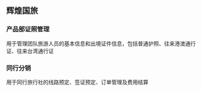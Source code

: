 ﻿## 辉煌国旅
### 产品部证照管理
用于管理团队旅游人员的基本信息和出境证件信息，包括普通护照、往来港澳通行证、往来台湾通行证
### 同行分销
用于同行旅行社的线路预定、签证预定、订单管理及费用结算
